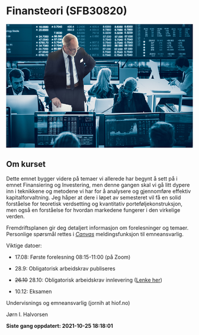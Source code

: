 Finansteori (SFB30820)
================

<!-- README.md is generated from README.Rmd. Please edit that file -->

![](man/figures/01_finans.jpg)

## Om kurset

Dette emnet bygger videre på temaer vi allerede har begynt å sett på i
emnet Finansiering og Investering, men denne gangen skal vi gå litt
dypere inn i teknikkene og metodene vi har for å analysere og
gjennomføre effektiv kapitalforvaltning. Jeg håper at dere i løpet av
semesteret vil få en solid forståelse for teoretisk verdsetting og
kvantitativ porteføljekonstruksjon, men også en forståelse for hvordan
markedene fungerer i den virkelige verden.

Fremdriftsplanen gir deg detaljert informasjon om forelesninger og
temaer. Personlige spørsmål rettes i [*Canvas*]() meldingsfunksjon til
emneansvarlig.

Viktige datoer:

-   17.08: Første forelesning 08:15-11:00 (på Zoom)

-   28.9: Obligatorisk arbeidskrav publiseres

-   ~~26.10~~ 28.10: Obligatorisk arbeidskrav innlevering ([Lenke
    her](https://hiof.instructure.com/courses/5156/assignments/23144))

-   10.12: Eksamen

Undervisnings og emneansvarlig (jornih at hiof.no)

Jørn I. Halvorsen

**Siste gang oppdatert: 2021-10-25 18:18:01**
